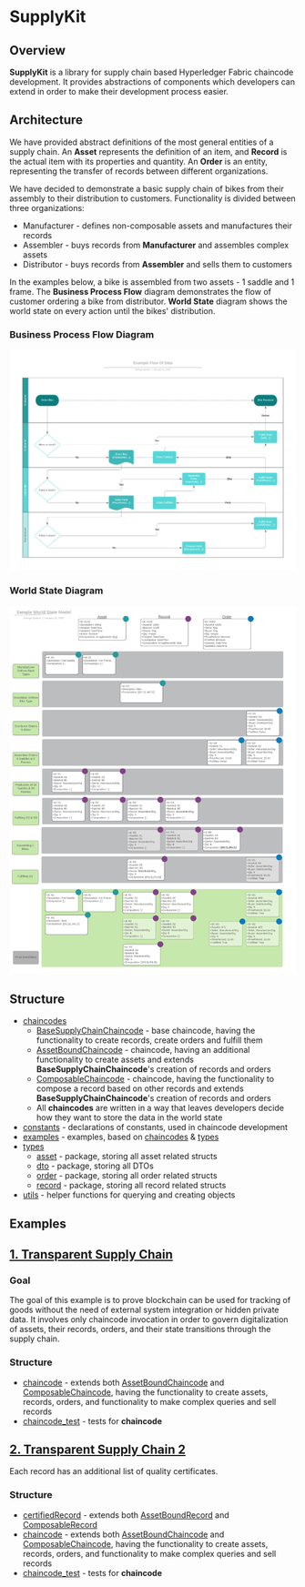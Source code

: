 # SupplyKit

## Overview
**SupplyKit** is a library for supply chain based Hyperledger Fabric chaincode development. It provides
abstractions of components which developers can extend in order to make their development process easier.

## Architecture
We have provided abstract definitions of the most general entities of a supply chain. An **Asset** represents
the definition of an item, and **Record** is the actual item with its properties and quantity. An **Order** is
an entity, representing the transfer of records between different organizations.

We have decided to demonstrate a basic supply chain of bikes from their assembly to their distribution to customers.
Functionality is divided between three organizations:
  * Manufacturer - defines non-composable assets and manufactures their records
  * Assembler - buys records from **Manufacturer** and assembles complex assets
  * Distributor - buys records from **Assembler** and sells them to customers

In the examples below, a bike is assembled from two assets - 1 saddle and 1 frame. The **Business Process Flow** diagram
demonstrates the flow of customer ordering a bike from distributor. **World State** diagram shows the world state on
every action until the bikes' distribution.

### Business Process Flow Diagram
![Business Process Flow](examples/img/business-process-flow.png)

### World State Diagram
![World State](examples/img/world-state.png)

## Structure

* [chaincodes](cc)
    * [BaseSupplyChainChaincode](cc/BaseSupplyChainChaincode.go) - base chaincode, having the functionality to create records, create orders and fulfill them
    * [AssetBoundChaincode](cc/AssetBoundChaincode.go) - chaincode, having an additional functionality to create assets and extends **BaseSupplyChainChaincode**'s
    creation of records and orders
    * [ComposableChaincode](cc/ComposableChaincode.go) - chaincode, having the functionality to compose a record based on other records and extends **BaseSupplyChainChaincode**'s
    creation of records and orders
    * All **chaincodes** are written in a way that leaves developers decide how they want to store the data in the world state
* [constants](constants) - declarations of constants, used in chaincode development
* [examples](examples) - examples, based on [chaincodes](cc) & [types](types)
* [types](types)
    * [asset](types/asset) - package, storing all asset related structs
    * [dto](types/dto) - package, storing all DTOs
    * [order](types/order) - package, storing all order related structs
    * [record](types/record) - package, storing all record related structs 
* [utils](utils) - helper functions for querying and creating objects

## Examples

## [1. Transparent Supply Chain](examples/transparent-supply-chain)

### Goal
The goal of this example is to prove blockchain can be used for tracking of goods
without the need of external system integration or hidden private data.
It involves only chaincode invocation in order to govern digitalization of
assets, their records, orders, and their state transitions through the supply chain.

### Structure
   * [chaincode](examples/transparent-supply-chain/chaincode.go) - extends both [AssetBoundChaincode](cc/AssetBoundChaincode.go) and [ComposableChaincode](cc/ComposableChaincode.go),
   having the functionality to create assets, records, orders, and functionality to make complex queries and sell records
   * [chaincode_test](examples/transparent-supply-chain/chaincode_test.go) - tests for **chaincode**

## [2. Transparent Supply Chain 2](examples/transparent-supply-chain-2)
Each record has an additional list of quality certificates.

### Structure
   * [certifiedRecord](examples/transparent-supply-chain-2/certifiedRecord.go) - extends both [AssetBoundRecord](types/record/assetBoundRecord.go) and [ComposableRecord](types/record/composableRecord.go)
   * [chaincode](examples/transparent-supply-chain-2/chaincode.go) - extends both [AssetBoundChaincode](cc/AssetBoundChaincode.go) and [ComposableChaincode](cc/ComposableChaincode.go),
   having the functionality to create assets, records, orders, and functionality to make complex queries and sell records
   * [chaincode_test](examples/transparent-supply-chain-2/chaincode_test.go) - tests for **chaincode**
